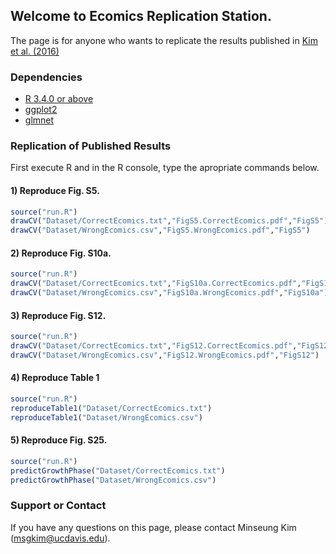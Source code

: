 ## Welcome to Ecomics Replication Station.

The page is for anyone who wants to replicate the results published in [Kim et al. (2016)](https://www.nature.com/articles/ncomms13090)

### Dependencies

- [R 3.4.0 or above](https://www.r-project.org/)
- [ggplot2](http://ggplot2.org/)
- [glmnet](https://cran.r-project.org/web/packages/glmnet/index.html)

### Replication of Published Results

First execute R and in the R console, type the apropriate commands below.

#### 1) Reproduce Fig. S5.

```R
source("run.R")
drawCV("Dataset/CorrectEcomics.txt","FigS5.CorrectEcomics.pdf","FigS5")
drawCV("Dataset/WrongEcomics.csv","FigS5.WrongEcomics.pdf","FigS5")
```

#### 2) Reproduce Fig. S10a.

```R
source("run.R")
drawCV("Dataset/CorrectEcomics.txt","FigS10a.CorrectEcomics.pdf","FigS10a")
drawCV("Dataset/WrongEcomics.csv","FigS10a.WrongEcomics.pdf","FigS10a")
```

#### 3) Reproduce Fig. S12.

```R
source("run.R")
drawCV("Dataset/CorrectEcomics.txt","FigS12.CorrectEcomics.pdf","FigS12")
drawCV("Dataset/WrongEcomics.csv","FigS12.WrongEcomics.pdf","FigS12")
```

#### 4) Reproduce Table 1

```R
source("run.R")
reproduceTable1("Dataset/CorrectEcomics.txt")
reproduceTable1("Dataset/WrongEcomics.csv")
```

#### 5) Reproduce Fig. S25.

```R
source("run.R")
predictGrowthPhase("Dataset/CorrectEcomics.txt")
predictGrowthPhase("Dataset/WrongEcomics.csv")
```

### Support or Contact

If you have any questions on this page, please contact Minseung Kim (msgkim@ucdavis.edu).
